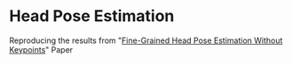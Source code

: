 # Head Pose Estimation
Reproducing the results from "[Fine-Grained Head Pose Estimation Without Keypoints](https://arxiv.org/pdf/1710.00925.pdf)" Paper 
